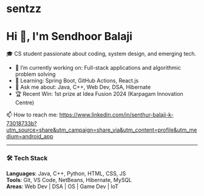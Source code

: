 # sentzz
# Hi 👋, I'm Sendhoor Balaji

🎓 CS student passionate about coding, system design, and emerging tech.

- 🔭 I’m currently working on: Full-stack applications and algorithmic problem solving
- 🌱 Learning: Spring Boot, GitHub Actions, React.js
- 💬 Ask me about: Java, C++, Web Dev, DSA, Hibernate
- 🏆 Recent Win: 1st prize at Idea Fusion 2024 (Karpagam Innovation Centre)

📫 How to reach me: https://www.linkedin.com/in/senthur-balaji-k-73018733b?utm_source=share&utm_campaign=share_via&utm_content=profile&utm_medium=android_app

---

### 🛠️ Tech Stack
**Languages**: Java, C++, Python, HTML, CSS, JS  
**Tools**: Git, VS Code, NetBeans, Hibernate, MySQL  
**Areas**: Web Dev | DSA | OS | Game Dev | IoT
